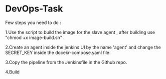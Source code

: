 # DevOps-Task

Few steps you need to do :

1.Use the script to build the image for the slave agent , after building use "chmod +x image-build.sh" .

2.Create an agent inside the jenkins UI by the name 'agent' and change the SECRET_KEY inside the docekr-compose.yaml file.

3.Copy the pipeline from the Jenkinsfile in the Github repo.

4.Build

